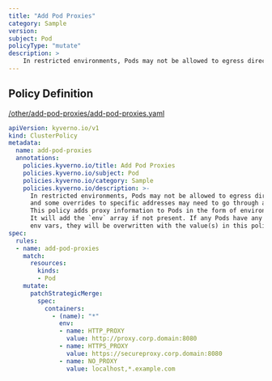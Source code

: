 ```yaml
---
title: "Add Pod Proxies"
category: Sample
version: 
subject: Pod
policyType: "mutate"
description: >
    In restricted environments, Pods may not be allowed to egress directly to all destinations and some overrides to specific addresses may need to go through a corporate proxy. This policy adds proxy information to Pods in the form of environment variables. It will add the `env` array if not present. If any Pods have any of these env vars, they will be overwritten with the value(s) in this policy.
---
```


## Policy Definition
<a href="https://github.com/JimBugwadia/kyverno-policies/raw/fix_annotations//other/add-pod-proxies/add-pod-proxies.yaml" target="-blank">/other/add-pod-proxies/add-pod-proxies.yaml</a>

```yaml
apiVersion: kyverno.io/v1
kind: ClusterPolicy
metadata:
  name: add-pod-proxies
  annotations:
    policies.kyverno.io/title: Add Pod Proxies
    policies.kyverno.io/subject: Pod
    policies.kyverno.io/category: Sample
    policies.kyverno.io/description: >-
      In restricted environments, Pods may not be allowed to egress directly to all destinations
      and some overrides to specific addresses may need to go through a corporate proxy.
      This policy adds proxy information to Pods in the form of environment variables.
      It will add the `env` array if not present. If any Pods have any of these
      env vars, they will be overwritten with the value(s) in this policy.
spec:
  rules:
  - name: add-pod-proxies
    match:
      resources:
        kinds:
        - Pod
    mutate:
      patchStrategicMerge:
        spec:
          containers:
            - (name): "*"
              env:
              - name: HTTP_PROXY
                value: http://proxy.corp.domain:8080
              - name: HTTPS_PROXY
                value: https://secureproxy.corp.domain:8080
              - name: NO_PROXY
                value: localhost,*.example.com
```
